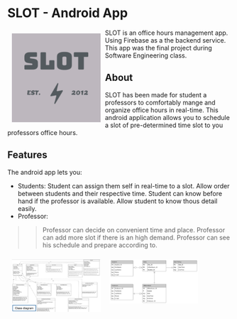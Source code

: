 # SLOT - Android App

<img src="/README/logo.png" align="left"
width="200" hspace="10" vspace="10">

SLOT is an office hours management app.
Using Firebase as a the backend service.
This app was the final project during Software Engineering class.


## About

SLOT has been made for student a professors to comfortably mange and organize office hours in real-time.
This android application allows you to schedule a slot of pre-determined time slot to you professors office hours.

## Features

The android app lets you:
- Students:
    Student can assign them self in real-time to a slot. 
    Allow order between students and their respective time.
    Student can know before hand if the professor is available.
    Allow student to know thous detail easily.
- Professor:
>> Professor can decide on convenient time and place.
>Professor can add more slot if there is an high demand.
>Professor can see his schedule and prepare according to.
    
    
<img src="/README/Application Class Overview.png" align="left"
width="200" hspace="10" vspace="10">

<img src="/README/Database ER diagram[SLOT].png" align="left"
width="200" hspace="10" vspace="10">